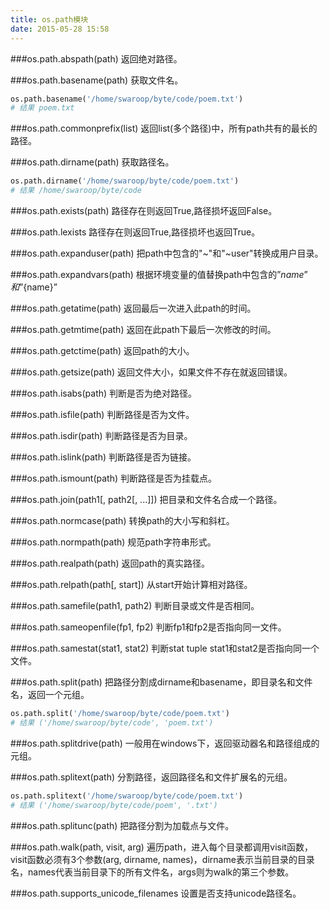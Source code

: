 ```yaml
---
title: os.path模块
date: 2015-05-28 15:58
---
```

###os.path.abspath(path)
返回绝对路径。

###os.path.basename(path)
获取文件名。

```python
os.path.basename('/home/swaroop/byte/code/poem.txt')
# 结果 poem.txt
```

###os.path.commonprefix(list)
返回list(多个路径)中，所有path共有的最长的路径。

###os.path.dirname(path)
获取路径名。

```python
os.path.dirname('/home/swaroop/byte/code/poem.txt')
# 结果 /home/swaroop/byte/code
```

###os.path.exists(path)
路径存在则返回True,路径损坏返回False。

###os.path.lexists
路径存在则返回True,路径损坏也返回True。

###os.path.expanduser(path)
把path中包含的"~"和"~user"转换成用户目录。

###os.path.expandvars(path)
根据环境变量的值替换path中包含的”$name”和”${name}”

###os.path.getatime(path)
返回最后一次进入此path的时间。

###os.path.getmtime(path)
返回在此path下最后一次修改的时间。

###os.path.getctime(path)
返回path的大小。

###os.path.getsize(path)
返回文件大小，如果文件不存在就返回错误。

###os.path.isabs(path)
判断是否为绝对路径。

###os.path.isfile(path)
判断路径是否为文件。

###os.path.isdir(path)
判断路径是否为目录。

###os.path.islink(path)
判断路径是否为链接。

###os.path.ismount(path)
判断路径是否为挂载点。

###os.path.join(path1[, path2[, ...]])
把目录和文件名合成一个路径。

###os.path.normcase(path)
转换path的大小写和斜杠。

###os.path.normpath(path)
规范path字符串形式。

###os.path.realpath(path)
返回path的真实路径。

###os.path.relpath(path[, start])
从start开始计算相对路径。

###os.path.samefile(path1, path2)
判断目录或文件是否相同。

###os.path.sameopenfile(fp1, fp2)
判断fp1和fp2是否指向同一文件。

###os.path.samestat(stat1, stat2)
判断stat tuple stat1和stat2是否指向同一个文件。

###os.path.split(path)
把路径分割成dirname和basename，即目录名和文件名，返回一个元组。

```python
os.path.split('/home/swaroop/byte/code/poem.txt')
# 结果 ('/home/swaroop/byte/code', 'poem.txt')
```

###os.path.splitdrive(path)
一般用在windows下，返回驱动器名和路径组成的元组。


###os.path.splitext(path)
分割路径，返回路径名和文件扩展名的元组。

```python
os.path.splitext('/home/swaroop/byte/code/poem.txt')
# 结果 ('/home/swaroop/byte/code/poem', '.txt')
```

###os.path.splitunc(path)
把路径分割为加载点与文件。

###os.path.walk(path, visit, arg)
遍历path，进入每个目录都调用visit函数，visit函数必须有3个参数(arg, dirname, names)，dirname表示当前目录的目录名，names代表当前目录下的所有文件名，args则为walk的第三个参数。

###os.path.supports_unicode_filenames
设置是否支持unicode路径名。
